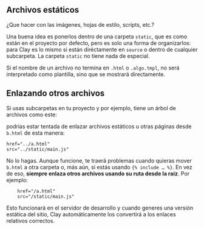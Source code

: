 
## Archivos estáticos
¿Que hacer con las imágenes, hojas de estilo, scripts, etc.?

Una buena idea es ponerlos dentro de una carpeta `static`, que es como están en el proyecto por defecto, pero es solo una forma de organizarlos: para Clay es lo mismo si están diréctamente en `source` o dentro de cualquier subcarpeta. La carpeta `static` no tiene nada de especial.

Si el nombre de un archivo no termina en `.html` o `.algo.tmpl`, 
no será interpretado como plantilla, sino que se mostrará directamente.

## Enlazando otros archivos
Si usas subcarpetas en tu proyecto y por ejemplo, tiene un árbol  de archivos como este:

podrias estar tentada de enlazar archivos estáticos u otras páginas desde `b.html` de esta manera:

	href="../a.html"
	src="../static/main.js"

No lo hagas. Aunque funcione, te traerá problemas cuando quieras mover `b.html` a otra carpeta o, más aún, si estás usando `{% include … %}`. En vez de eso, **siempre enlaza otros archivos usando su ruta desde la raíz**. Por ejemplo:

		href="/a.html"
		src="/static/main.js"

Esto funcionará en el servidor de desarrollo y cuando generes una versión estática del sitio, Clay automáticamente los convertirá a los enlaces relativos correctos.





